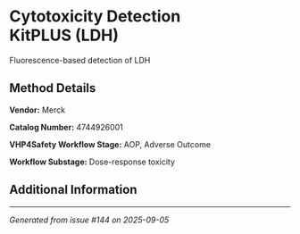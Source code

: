 # Cytotoxicity Detection KitPLUS (LDH)

Fluorescence-based detection of LDH

## Method Details

**Vendor:** Merck

**Catalog Number:** 4744926001

**VHP4Safety Workflow Stage:** AOP, Adverse Outcome

**Workflow Substage:** Dose-response toxicity

## Additional Information

---

*Generated from issue #144 on 2025-09-05*
